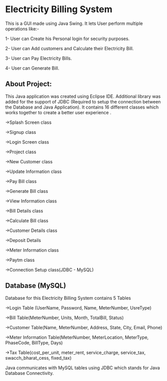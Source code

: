 # Electricity Billing System
This is a GUI made using Java Swing.
It lets User perform multiple operations like:-


1- User can Create his Personal login for security purposes.

2- User can Add customers and Calculate their Electricity Bill.

3- User can Pay Electricity Bills.

4- User can Generate Bill.

## About Project:
This Java application was created using Eclipse IDE.
Additional library was added for the support of JDBC (Required to setup the connection between the Database and Java Application).
It contains 16 different classes which works together to create a better user experience .

->Splash Screen class

->Signup class

->Login Screen class

->Project class

->New Customer class

->Update Information class

->Pay Bill class

->Generate Bill class

->View Information class

->Bill Details class

->Calculate Bill class

->Customer Details class

->Deposit Details

->Meter Information class

->Paytm class

->Connection Setup class(JDBC - MySQL)

## Database (MySQL)
Database for this Electricity Billing System contains 5 Tables


->Login Table (UserName, Password, Name, MeterNumber, UsreType)

->Bill Table(MeterNumber, Units, Month, TotalBill, Status)

->Customer Table(Name, MeterNumber, Address, State, City, Email, Phone)

->Meter Information Table(MeterNumber, MeterLocation, MeterType, PhaseCode, BillType, Days)

->Tax Table(cost_per_unit, meter_rent, service_charge, service_tax, swacch_bharat_cess, fixed_tax)

Java communicates with MySQL tables using JDBC which stands for Java Database Connectivity.
